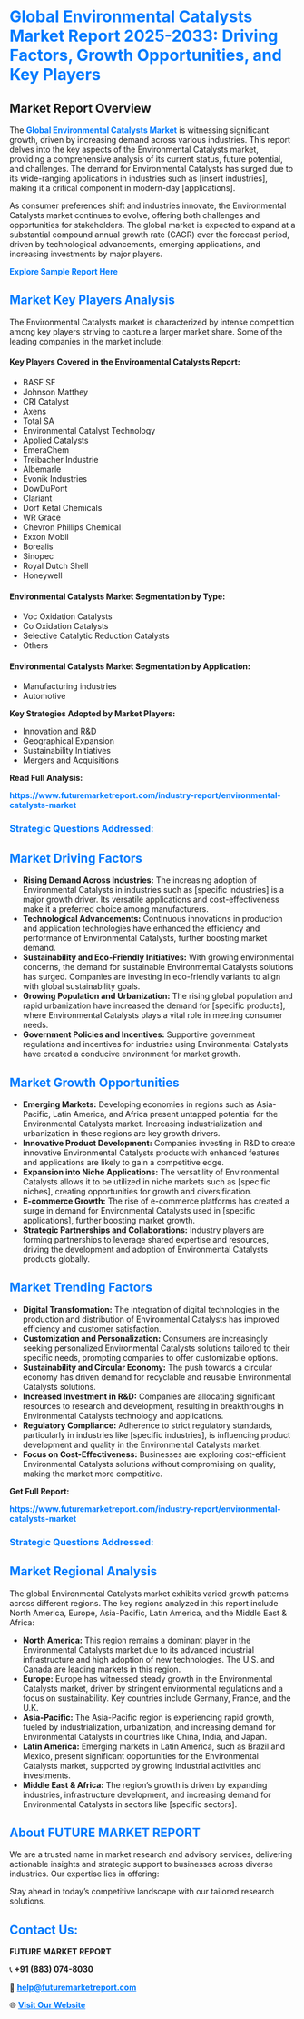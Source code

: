 <h1 style="color: #007BFF;">Global Environmental Catalysts Market Report 2025-2033: Driving Factors, Growth Opportunities, and Key Players</h1>

<section id="overview">
<h2>Market Report Overview</h2>
<p>The <a href="https://www.futuremarketreport.com/industry-report/environmental-catalysts-market" style="color: #007BFF; text-decoration: none;"><strong>Global Environmental Catalysts Market</strong></a> is witnessing significant growth, driven by increasing demand across various industries. This report delves into the key aspects of the Environmental Catalysts market, providing a comprehensive analysis of its current status, future potential, and challenges. The demand for Environmental Catalysts has surged due to its wide-ranging applications in industries such as [insert industries], making it a critical component in modern-day [applications].</p>
<p>As consumer preferences shift and industries innovate, the Environmental Catalysts market continues to evolve, offering both challenges and opportunities for stakeholders. The global market is expected to expand at a substantial compound annual growth rate (CAGR) over the forecast period, driven by technological advancements, emerging applications, and increasing investments by major players.</p>
</section>

<section id="overview">
<p><a href="https://www.futuremarketreport.com/request-sample/reportId=61514" style="color: #007BFF; text-decoration: none;"><strong>Explore Sample Report Here</strong></a></p>
</section>

<section id="key-players">
<h2 style="color: #007BFF;">Market Key Players Analysis</h2>
<p>The Environmental Catalysts market is characterized by intense competition among key players striving to capture a larger market share. Some of the leading companies in the market include:</p>
<h4>Key Players Covered in the Environmental Catalysts Report:</h4>
<ul><li>BASF SE</li><li>Johnson Matthey</li><li>CRI Catalyst</li><li>Axens</li><li>Total SA</li><li>Environmental Catalyst Technology</li><li>Applied Catalysts</li><li>EmeraChem</li><li>Treibacher Industrie</li><li>Albemarle</li><li>Evonik Industries</li><li>DowDuPont</li><li>Clariant</li><li>Dorf Ketal Chemicals</li><li>WR Grace</li><li>Chevron Phillips Chemical</li><li>Exxon Mobil</li><li>Borealis</li><li>Sinopec</li><li>Royal Dutch Shell</li><li>Honeywell</li></ul>
<h4>Environmental Catalysts Market Segmentation by Type:</h4>
<ul><li>Voc Oxidation Catalysts</li><li>Co Oxidation Catalysts</li><li>Selective Catalytic Reduction Catalysts</li><li>Others</li></ul>

<h4>Environmental Catalysts Market Segmentation by Application:</h4>
<ul><li>Manufacturing industries</li><li>Automotive</li></ul>
<p><strong>Key Strategies Adopted by Market Players:</strong></p>
<ul>
<li>Innovation and R&D</li>
<li>Geographical Expansion</li>
<li>Sustainability Initiatives</li>
<li>Mergers and Acquisitions</li>
</ul>
</section>

<section>
<p><strong>Read Full Analysis: </strong></p><a href="https://www.futuremarketreport.com/industry-report/environmental-catalysts-market" style="color: #007BFF; text-decoration: none;"><strong>https://www.futuremarketreport.com/industry-report/environmental-catalysts-market</strong></a>
<h3 style="color: #007BFF;">Strategic Questions Addressed:</h3>
</section>

<section id="driving-factors">
<h2 style="color: #007BFF;">Market Driving Factors</h2>
<ul>
<li><strong>Rising Demand Across Industries:</strong> The increasing adoption of Environmental Catalysts in industries such as [specific industries] is a major growth driver. Its versatile applications and cost-effectiveness make it a preferred choice among manufacturers.</li>
<li><strong>Technological Advancements:</strong> Continuous innovations in production and application technologies have enhanced the efficiency and performance of Environmental Catalysts, further boosting market demand.</li>
<li><strong>Sustainability and Eco-Friendly Initiatives:</strong> With growing environmental concerns, the demand for sustainable Environmental Catalysts solutions has surged. Companies are investing in eco-friendly variants to align with global sustainability goals.</li>
<li><strong>Growing Population and Urbanization:</strong> The rising global population and rapid urbanization have increased the demand for [specific products], where Environmental Catalysts plays a vital role in meeting consumer needs.</li>
<li><strong>Government Policies and Incentives:</strong> Supportive government regulations and incentives for industries using Environmental Catalysts have created a conducive environment for market growth.</li>
</ul>
</section>

<section id="growth-opportunities">
<h2 style="color: #007BFF;">Market Growth Opportunities</h2>
<ul>
<li><strong>Emerging Markets:</strong> Developing economies in regions such as Asia-Pacific, Latin America, and Africa present untapped potential for the Environmental Catalysts market. Increasing industrialization and urbanization in these regions are key growth drivers.</li>
<li><strong>Innovative Product Development:</strong> Companies investing in R&D to create innovative Environmental Catalysts products with enhanced features and applications are likely to gain a competitive edge.</li>
<li><strong>Expansion into Niche Applications:</strong> The versatility of Environmental Catalysts allows it to be utilized in niche markets such as [specific niches], creating opportunities for growth and diversification.</li>
<li><strong>E-commerce Growth:</strong> The rise of e-commerce platforms has created a surge in demand for Environmental Catalysts used in [specific applications], further boosting market growth.</li>
<li><strong>Strategic Partnerships and Collaborations:</strong> Industry players are forming partnerships to leverage shared expertise and resources, driving the development and adoption of Environmental Catalysts products globally.</li>
</ul>
</section>

<section id="trending-factors">
<h2 style="color: #007BFF;">Market Trending Factors</h2>
<ul>
<li><strong>Digital Transformation:</strong> The integration of digital technologies in the production and distribution of Environmental Catalysts has improved efficiency and customer satisfaction.</li>
<li><strong>Customization and Personalization:</strong> Consumers are increasingly seeking personalized Environmental Catalysts solutions tailored to their specific needs, prompting companies to offer customizable options.</li>
<li><strong>Sustainability and Circular Economy:</strong> The push towards a circular economy has driven demand for recyclable and reusable Environmental Catalysts solutions.</li>
<li><strong>Increased Investment in R&D:</strong> Companies are allocating significant resources to research and development, resulting in breakthroughs in Environmental Catalysts technology and applications.</li>
<li><strong>Regulatory Compliance:</strong> Adherence to strict regulatory standards, particularly in industries like [specific industries], is influencing product development and quality in the Environmental Catalysts market.</li>
<li><strong>Focus on Cost-Effectiveness:</strong> Businesses are exploring cost-efficient Environmental Catalysts solutions without compromising on quality, making the market more competitive.</li>
</ul>
</section>

<section>
<p><strong>Get Full Report: </strong></p><a href="https://www.futuremarketreport.com/industry-report/environmental-catalysts-market" style="color: #007BFF; text-decoration: none;"><strong>https://www.futuremarketreport.com/industry-report/environmental-catalysts-market</strong></a>
<h3 style="color: #007BFF;">Strategic Questions Addressed:</h3>
</section>


<section id="regional-analysis">
<h2 style="color: #007BFF;">Market Regional Analysis</h2>
<p>The global Environmental Catalysts market exhibits varied growth patterns across different regions. The key regions analyzed in this report include North America, Europe, Asia-Pacific, Latin America, and the Middle East & Africa:</p>
<ul>
<li><strong>North America:</strong> This region remains a dominant player in the Environmental Catalysts market due to its advanced industrial infrastructure and high adoption of new technologies. The U.S. and Canada are leading markets in this region.</li>
<li><strong>Europe:</strong> Europe has witnessed steady growth in the Environmental Catalysts market, driven by stringent environmental regulations and a focus on sustainability. Key countries include Germany, France, and the U.K.</li>
<li><strong>Asia-Pacific:</strong> The Asia-Pacific region is experiencing rapid growth, fueled by industrialization, urbanization, and increasing demand for Environmental Catalysts in countries like China, India, and Japan.</li>
<li><strong>Latin America:</strong> Emerging markets in Latin America, such as Brazil and Mexico, present significant opportunities for the Environmental Catalysts market, supported by growing industrial activities and investments.</li>
<li><strong>Middle East & Africa:</strong> The region’s growth is driven by expanding industries, infrastructure development, and increasing demand for Environmental Catalysts in sectors like [specific sectors].</li>
</ul>
</section>

<footer>
<h2 style="color: #007BFF;">About FUTURE MARKET REPORT</h2>
<p>We are a trusted name in market research and advisory services, delivering actionable insights and strategic support to businesses across diverse industries. Our expertise lies in offering:</p>

<p>Stay ahead in today’s competitive landscape with our tailored research solutions.</p>

<h2 style="color: #007BFF;">Contact Us:</h2>
<p><strong>FUTURE MARKET REPORT</strong></p>
<p>📞 <strong>+91 (883) 074-8030</strong></p>
<p>📧 <strong><a href="mailto:help@futuremarketreport.com" style="color: #007BFF;">help@futuremarketreport.com</a></strong></p>
<p>🌐 <strong><a href="https://www.futuremarketreport.com/" style="color: #007BFF;">Visit Our Website</a></strong></p>
</footer>